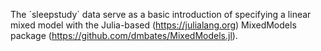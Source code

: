 The ´sleepstudy`  data serve as a basic introduction of specifying a linear mixed model with the Julia-based (https://julialang.org) MixedModels package (https://github.com/dmbates/MixedModels.jl).
